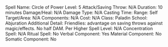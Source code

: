 
Spell Name: Circle of Power
Level: 5
Attack/Saving Throw: N/A
Duration: 10 minutes
Damage/Heal: N/A
Damage Type: N/A
Casting Time: 
Range: Self
Target/Area: N/A
Components: N/A
Cost: N/A
Class: Paladin
School: Abjuration
Additional Detail: Friendlies: advantage on saving throws against magic/effects. No half DAM.
Per Higher Spell Level: N/A
Concentration Spell: N/A
Ritual Spell: No
Verbal Component: Yes
Material Component: No
Somatic Component: No

